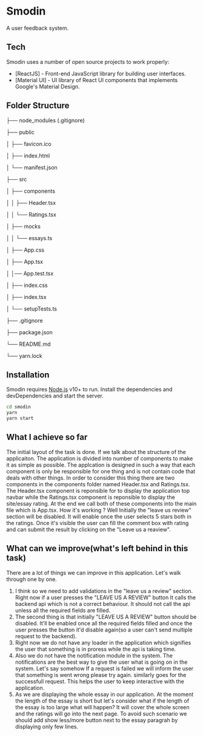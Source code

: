 # Smodin
A user feedback system.
## Tech
Smodin uses a number of open source projects to work properly:
- [ReactJS] - Front-end JavaScript library for building user interfaces.
- [Material UI] - UI library of React UI components that implements Google's Material Design.

## Folder Structure

├── node_modules (.gitignore)

├── public

│   ├── favicon.ico

│   ├── index.html

│   └── manifest.json

├── src

│   ├── components

│   │   ├──  Header.tsx

│   │   └── Ratings.tsx

│   ├── mocks

│   │   └── essays.ts

│   ├── App.css

│   ├── App.tsx

│   │── App.test.tsx

│   ├── index.css

│   ├── index.tsx

│   └── setupTests.ts

├── .gitignore

├── package.json

└── README.md

└── yarn.lock

## Installation
Smodin requires [Node.js](https://nodejs.org/) v10+ to run.
Install the dependencies and devDependencies and start the server.

```sh
cd smodin
yarn
yarn start
```


## What I achieve so far
The initial layout of the task is done. If we talk about the structure of the applicaiton. The application is divided into number of components to make it as simple as possible. The applcation is designed in such a way that each component is only be responsible for one thing and is not contain code that deals with other things. In order to consider this thing there are two components in the components folder named Header.tsx and Ratings.tsx. The Header.tsx component is reponsible for to display the application top navbar while the Ratings.tsx component is reponsible to display the site/essay rating. At the end we call both of these components into the main file which is App.tsx. How it's working ? Well Initially the "leave us review" section will be disabled. It will enable once the user selects 5 stars both in the ratings. Once it's visible the user can fill the comment box with rating and can submit the result by clicking on the "Leave us a reaview".

## What can we improve(what's left behind in this task)
There are a lot of things we can improve in this application. Let's walk through one by one.
1) I think so we need to add validations in the "leave us a review" section. Right now if a user presses the "LEAVE US A REVIEW" button It calls the backend api which is not a correct behaviour. It should not call the api unless all the required fields are filled.
2) The second thing is that initially "LEAVE US A REVIEW" button should be disabled. It'll be enabled once all the required fields filled and once the user presses the button it'd disable again(so a user can't send multiple request to the backend).
3) Right now we do not have any loader in the application which signifies the user that something is in proress while the api is taking time.
4) Also we do not have the notification module in the system. The notifications are the best way to give the user what is going on in the system. Let's say somehow If a request is failed we will inform the user that something is went wrong please try again. similarly goes for the successfull request. This helps the user to keep interactive with the application.
5) As we are displaying the whole essay in our application. At the moment the length of the essay is short but let's consider what if the length of the essay is too large what will happen? It will cover the whole screen and the ratings will go into the next page. To avoid such scenario we should add show less/more button next to the essay paragrah by displaying only few lines.
